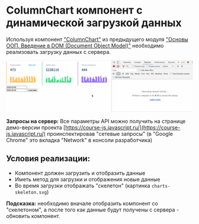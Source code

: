 # ColumnChart компонент с динамической загрузкой данных

Используя компонент ["ColumnChart"](taskbook:oop-basic-intro-to-dom/column-chart) из предыдущего модуля 
["Основы ООП. Введение в DOM (Document Object Model)"](taskbook:oop-basic-intro-to-dom) необходимо реализовать загрузку данных с сервера. 

!["ColumnChart"](./public/column-chart.gif)

**Запросы на сервер:**
Все параметры API можно получить на странице демо-версии проекта [https://course-js.javascript.ru/](https://course-js.javascript.ru/)
проинспектировав "сетевые запросы" (в "Google Chrome" это вкладка "Network" в консоли разработчика)

## Условия реализации:

* Компонент должен загрузить и отобразить данные
* Иметь метод для загрузки и отображения новые данные
* Во время загрузки отображать "скелетон" (картинка `charts-skeleton.svg`)

**Подсказка:** необходимо вначале отобразить компонент со "скелетоном", а после того как данные будут получены с сервера - обновить
компонент. 
